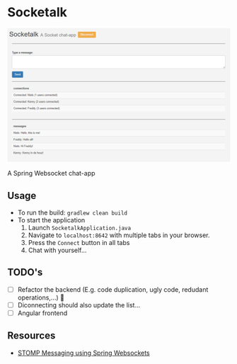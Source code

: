 # Socketalk

![Socketalk](socketalk.png)

A Spring Websocket chat-app

## Usage

- To run the build: `gradlew clean build`
- To start the application
    1. Launch `SocketalkApplication.java`
    2. Navigate to `localhost:8642` with multiple tabs in your browser.
    3. Press the `Connect` button in all tabs
    4. Chat with yourself...
    
## TODO's
- [ ] Refactor the backend (E.g. code duplication, ugly code, redudant operations,...) :see_no_evil:
- [ ] Diconnecting should also update the list...
- [ ] Angular frontend    
    
## Resources
- [STOMP Messaging using Spring Websockets](https://spring.io/guides/gs/messaging-stomp-websocket/)